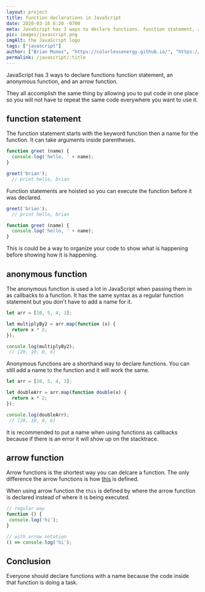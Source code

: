```yaml
---
layout: project
title: function declarations in JavaScript
date: 2020-03-16 6:20 -0700
meta: JavaScript has 3 ways to declare functions. function statement, anonymous function, and arrow function.
pic: images/javascript.png
imgAlt: the JavaScript logo
tags: ["javascript"]
author: ["Brian Munoz", "https://colorlessenergy.github.io/", "https://github.com/colorlessenergy"]
permalink: /javascript/:title
---
```



JavaScript has 3 ways to declare functions function statement, an anonymous function, and an arrow function.

They all accomplish the same thing by allowing you to put code in one place so you will not have to repeat the same code everywhere you want to use it.


## function statement

The function statement starts with the keyword <span class="highlight__code">function</span> then a name for the function. It can take arguments inside parentheses.

```javascript
function greet (name) {
  console.log('hello, ' + name);
}

greet('brian');
  // print hello, brian
```

Function statements are hoisted so you can execute the function before it was declared.

```javascript
greet('brian');
  // print hello, brian

function greet (name) {
  console.log('hello, ' + name);
}
```

This is could be a way to organize your code to show what is happening before showing how it is happening.

## anonymous function

The anonymous function is used a lot in JavaScript when passing them in as callbacks to a function. It has the same syntax as a regular function statement but you don't have to add a name for it.

```javascript
let arr = [10, 5, 4, 3];

let multiplyBy2 = arr.map(function (x) {
  return x * 2;
});

console.log(multiplyBy2);
 // [20, 10, 8, 6]
```

Anonymous functions are a shorthand way to declare functions. You can still add a name to the function and it will work the same.

```javascript
let arr = [10, 5, 4, 3];

let doubleArr = arr.map(function double(x) {
  return x * 2;
});

console.log(doubleArr);
 // [20, 10, 8, 6]
```

It is recommended to put a name when using functions as callbacks because if there is an error it will show up on the stacktrace.

## arrow function

Arrow functions is the shortest way you can delcare a function. The only difference the arrow functions is how <a href='/javascript/this-in-javascript' class="highlight__code">this</a> is defined.

When using arrow function the <code class="highlight__code">this</code> is defined by where the arrow function is declared instead of where it is being executed.

```javascript
// regular way
function () {
 console.log('hi');
}

// with arrow notation
() => console.log('hi');
```

## Conclusion

Everyone should declare <span class="highlight__code">functions</span> with a name because the code inside that function is doing a task.